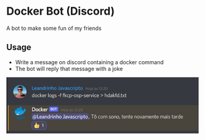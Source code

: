 # Docker Bot (Discord)
A bot to make some fun of my friends

## Usage

- Write a message on discord containing a docker command
- The bot will reply that message with a joke

![Usage Sample](img/sample-usage.png)